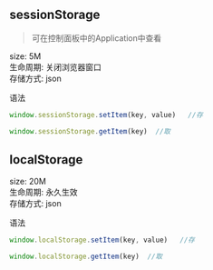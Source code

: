 ## sessionStorage
> 可在控制面板中的Application中查看 
 
size: 5M  
生命周期: 关闭浏览器窗口  
存储方式: json  

语法  
```js
window.sessionStorage.setItem(key, value)   //存

window.sessionStorage.getItem(key)  //取
```

## localStorage
size: 20M  
生命周期: 永久生效  
存储方式: json  

语法  
```js
window.localStorage.setItem(key, value)   //存

window.localStorage.getItem(key)  //取
```